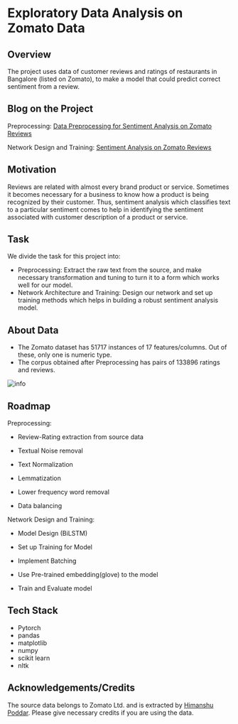 # Exploratory Data Analysis on Zomato Data

## Overview
The project uses data of customer reviews and ratings of restaurants in Bangalore (listed on Zomato), to make a model that could predict correct sentiment from a review.

## Blog on the Project

Preprocessing: [Data Preprocessing for Sentiment Analysis on Zomato Reviews](https://linktodocumentation)

Network Design and Training: [Sentiment Analysis on Zomato Reviews](https://medium.com/@Tan_D/sentiment-analysis-on-zomato-reviews-4bc841e4b040) 

## Motivation

Reviews are related with almost every brand product or service. Sometimes it becomes necessary for a business to know how a product is being recognized by their customer. Thus, sentiment analysis which classifies text to a particular sentiment comes to help in identifying the sentiment associated with customer description of a product or service.
 

## Task

We divide the task for this project into:
- Preprocessing: Extract the raw text from the source, and make necessary transformation and tuning to turn it to a form which works well for our model.
- Network Architecture and Training: Design our network and set up training methods which helps in building a robust sentiment analysis model. 

## About Data

- The Zomato dataset has 51717 instances of 17 features/columns. Out of these, only one is numeric type.
- The corpus obtained after Preprocessing has pairs of 133896 ratings and reviews.

![info](https://user-images.githubusercontent.com/35737849/191679179-f93be4b3-45d0-45e3-b2f7-ebcd3ae40121.PNG)
<br/>
## Roadmap

Preprocessing:

- Review-Rating extraction from source data

- Textual Noise removal
- Text Normalization
- Lemmatization
- Lower frequency word removal
- Data balancing

Network Design and Training:

- Model Design (BiLSTM)

- Set up Training for Model

- Implement Batching

- Use Pre-trained embedding(glove) to the model

- Train and Evaluate model


## Tech Stack

- Pytorch
- pandas
- matplotlib
- numpy
- scikit learn
- nltk



## Acknowledgements/Credits

 The source data belongs to Zomato Ltd. and is extracted by [Himanshu Poddar](https://github.com/poddarhimanshu).
 Please give necessary credits if you are using the data.
